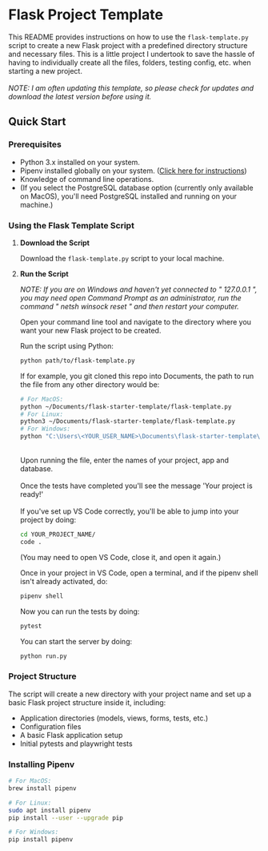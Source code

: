 # Flask Project Template

This README provides instructions on how to use the `flask-template.py` script to create a new Flask project with a predefined directory structure and necessary files. This is a little project I undertook to save the hassle of having to individually create all the files, folders, testing config, etc. when starting a new project.
<br><br><i>NOTE: I am often updating this template, so please check for updates and download the latest version before using it.</i>

## Quick Start

### Prerequisites

- Python 3.x installed on your system.
- Pipenv installed globally on your system. ([Click here for instructions](#installing-pipenv))
- Knowledge of command line operations.
- (If you select the PostgreSQL database option (currently only available on MacOS), you'll need PostgreSQL installed and running on your machine.)

### Using the Flask Template Script

1. **Download the Script**

    Download the `flask-template.py` script to your local machine.

2. **Run the Script**

    <i>NOTE: If you are on Windows and haven't yet connected to " 127.0.0.1 ", you may need open Command Prompt as an administrator, run the command " netsh winsock reset " and then restart your computer.</i>

    Open your command line tool and navigate to the directory where you want your new Flask project to be created.

    Run the script using Python:

    ```bash
    python path/to/flask-template.py
    ```
    If for example, you git cloned this repo into Documents, the path to run the file from any other directory would be:
    ```bash
    # For MacOS:
    python ~/Documents/flask-starter-template/flask-template.py
    # For Linux:
    python3 ~/Documents/flask-starter-template/flask-template.py
    # For Windows:
    python "C:\Users\<YOUR_USER_NAME>\Documents\flask-starter-template\flask-template.py"
    ```
    <br>Upon running the file, enter the names of your project, app and database.
    <br><br>Once the tests have completed you'll see the message 'Your project is ready!'
    <br><br>If you've set up VS Code correctly, you'll be able to jump into your project by doing:

    ```bash
    cd YOUR_PROJECT_NAME/
    code .
    ```
    (You may need to open VS Code, close it, and open it again.)

    Once in your project in VS Code, open a terminal, and if the pipenv shell isn't already activated, do:
    ```bash
    pipenv shell
    ```

    Now you can run the tests by doing:
    ```bash
    pytest
    ```

    You can start the server by doing:
    ```bash
    python run.py
    ```

### Project Structure

The script will create a new directory with your project name and set up a basic Flask project structure inside it, including:

- Application directories (models, views, forms, tests, etc.)
- Configuration files
- A basic Flask application setup
- Initial pytests and playwright tests

### Installing Pipenv

```bash
# For MacOS:
brew install pipenv

# For Linux:
sudo apt install pipenv
pip install --user --upgrade pip

# For Windows:
pip install pipenv
